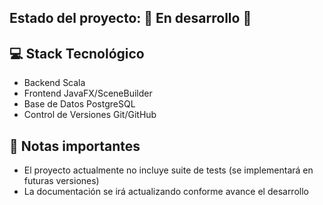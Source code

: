 ## Estado del proyecto: 🚧 En desarrollo 🚧

## 💻 Stack Tecnológico 
 - Backend	Scala
 - Frontend	JavaFX/SceneBuilder
 - Base de Datos	PostgreSQL
 - Control de Versiones	Git/GitHub


## 📌 Notas importantes
 - El proyecto actualmente no incluye suite de tests (se implementará en futuras versiones)
 - La documentación se irá actualizando conforme avance el desarrollo
